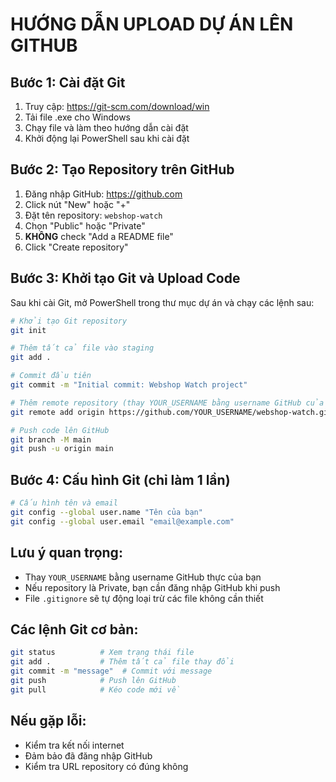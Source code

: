 # HƯỚNG DẪN UPLOAD DỰ ÁN LÊN GITHUB

## Bước 1: Cài đặt Git
1. Truy cập: https://git-scm.com/download/win
2. Tải file .exe cho Windows
3. Chạy file và làm theo hướng dẫn cài đặt
4. Khởi động lại PowerShell sau khi cài đặt

## Bước 2: Tạo Repository trên GitHub
1. Đăng nhập GitHub: https://github.com
2. Click nút "New" hoặc "+" 
3. Đặt tên repository: `webshop-watch`
4. Chọn "Public" hoặc "Private"
5. **KHÔNG** check "Add a README file"
6. Click "Create repository"

## Bước 3: Khởi tạo Git và Upload Code

Sau khi cài Git, mở PowerShell trong thư mục dự án và chạy các lệnh sau:

```bash
# Khởi tạo Git repository
git init

# Thêm tất cả file vào staging
git add .

# Commit đầu tiên
git commit -m "Initial commit: Webshop Watch project"

# Thêm remote repository (thay YOUR_USERNAME bằng username GitHub của bạn)
git remote add origin https://github.com/YOUR_USERNAME/webshop-watch.git

# Push code lên GitHub
git branch -M main
git push -u origin main
```

## Bước 4: Cấu hình Git (chỉ làm 1 lần)
```bash
# Cấu hình tên và email
git config --global user.name "Tên của bạn"
git config --global user.email "email@example.com"
```

## Lưu ý quan trọng:
- Thay `YOUR_USERNAME` bằng username GitHub thực của bạn
- Nếu repository là Private, bạn cần đăng nhập GitHub khi push
- File `.gitignore` sẽ tự động loại trừ các file không cần thiết

## Các lệnh Git cơ bản:
```bash
git status          # Xem trạng thái file
git add .           # Thêm tất cả file thay đổi
git commit -m "message"  # Commit với message
git push            # Push lên GitHub
git pull            # Kéo code mới về
```

## Nếu gặp lỗi:
- Kiểm tra kết nối internet
- Đảm bảo đã đăng nhập GitHub
- Kiểm tra URL repository có đúng không 